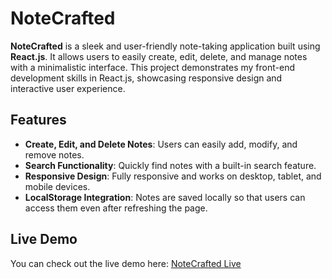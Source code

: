 # NoteCrafted

**NoteCrafted** is a sleek and user-friendly note-taking application built using **React.js**. It allows users to easily create, edit, delete, and manage notes with a minimalistic interface. This project demonstrates my front-end development skills in React.js, showcasing responsive design and interactive user experience.

## Features

- **Create, Edit, and Delete Notes**: Users can easily add, modify, and remove notes.
- **Search Functionality**: Quickly find notes with a built-in search feature.
- **Responsive Design**: Fully responsive and works on desktop, tablet, and mobile devices.
- **LocalStorage Integration**: Notes are saved locally so that users can access them even after refreshing the page.

## Live Demo

You can check out the live demo here: [NoteCrafted Live](https://kundank11.github.io/NoteCrafted/)

